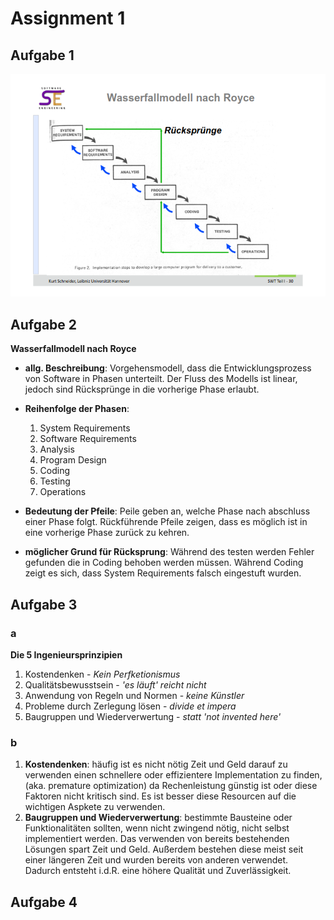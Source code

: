 # Assignment 1
## Aufgabe 1
![Wasserfallmodell nach Royce](image.png)

## Aufgabe 2
**Wasserfallmodell nach Royce**

- **allg. Beschreibung**: Vorgehensmodell, dass die Entwicklungsprozess von Software in Phasen unterteilt. Der Fluss des Modells ist linear, jedoch sind Rücksprünge in die vorherige Phase erlaubt.

- **Reihenfolge der Phasen**: 
  1. System Requirements
  2. Software Requirements
  3. Analysis
  4. Program Design
  5. Coding
  6. Testing
  7. Operations

- **Bedeutung der Pfeile**: Peile geben an, welche Phase nach abschluss einer Phase folgt. Rückführende Pfeile zeigen, dass es möglich ist in eine vorherige Phase zurück zu kehren.

- **möglicher Grund für Rücksprung**: Während des testen werden Fehler gefunden die in Coding behoben werden müssen. Während Coding zeigt es sich, dass System Requirements falsch eingestuft wurden.

## Aufgabe 3
### a
**Die 5 Ingenieursprinzipien**

1. Kostendenken - *Kein Perfketionismus* 
2. Qualitätsbewusstsein - *'es läuft' reicht nicht*
3. Anwendung von Regeln und Normen - *keine Künstler*
4. Probleme durch Zerlegung lösen - *divide et impera*
5. Baugruppen und Wiederverwertung - *statt 'not invented here'*

### b

1. **Kostendenken**: häufig ist es nicht nötig Zeit und Geld darauf zu verwenden einen schnellere oder effizientere Implementation zu finden, (aka. premature optimization) da Rechenleistung günstig ist oder diese Faktoren nicht kritisch sind. Es ist besser diese Resourcen auf die wichtigen Aspkete zu verwenden.
2. **Baugruppen und Wiederverwertung**: bestimmte Bausteine oder Funktionalitäten sollten, wenn nicht zwingend nötig, nicht selbst implementiert werden. Das verwenden von bereits bestehenden Lösungen spart Zeit und Geld. Außerdem bestehen diese meist seit einer längeren Zeit und wurden bereits von anderen verwendet. Dadurch entsteht i.d.R. eine höhere Qualität und Zuverlässigkeit.

## Aufgabe 4

